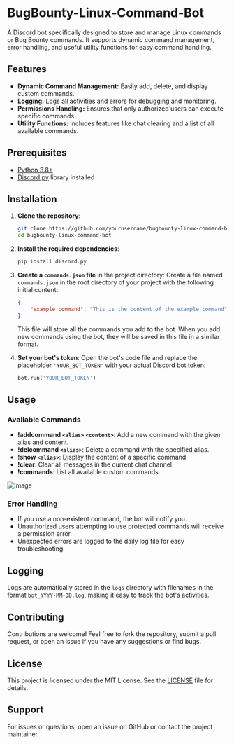 # BugBounty-Linux-Command-Bot

A Discord bot specifically designed to store and manage Linux commands or Bug Bounty commands. It supports dynamic command management, error handling, and useful utility functions for easy command handling.

## Features

- **Dynamic Command Management:** Easily add, delete, and display custom commands.
- **Logging:** Logs all activities and errors for debugging and monitoring.
- **Permissions Handling:** Ensures that only authorized users can execute specific commands.
- **Utility Functions:** Includes features like chat clearing and a list of all available commands.

## Prerequisites

- [Python 3.8+](https://www.python.org/downloads/)
- [Discord.py](https://discordpy.readthedocs.io/) library installed

## Installation

1. **Clone the repository**:
    ```bash
    git clone https://github.com/yourusername/bugbounty-linux-command-bot.git
    cd bugbounty-linux-command-bot
    ```

2. **Install the required dependencies**:
    ```bash
    pip install discord.py
    ```

3. **Create a `commands.json` file** in the project directory:
   Create a file named `commands.json` in the root directory of your project with the following initial content:
    ```json
    {
        "example_command": "This is the content of the example command"
    }
    ```
   This file will store all the commands you add to the bot. When you add new commands using the bot, they will be saved in this file in a similar format.

4. **Set your bot's token**:
   Open the bot's code file and replace the placeholder `'YOUR_BOT_TOKEN'` with your actual Discord bot token:
    ```python
    bot.run('YOUR_BOT_TOKEN')
    ```

## Usage

### Available Commands

- **!addcommand `<alias>` `<content>`**: Add a new command with the given alias and content.
- **!delcommand `<alias>`**: Delete a command with the specified alias.
- **!show `<alias>`**: Display the content of a specific command.
- **!clear**: Clear all messages in the current chat channel.
- **!commands**: List all available custom commands.

 ![image](https://github.com/user-attachments/assets/c6fe8088-8d52-40b7-babb-def30c989f87)


### Error Handling

- If you use a non-existent command, the bot will notify you.
- Unauthorized users attempting to use protected commands will receive a permission error.
- Unexpected errors are logged to the daily log file for easy troubleshooting.

## Logging

Logs are automatically stored in the `logs` directory with filenames in the format `bot_YYYY-MM-DD.log`, making it easy to track the bot's activities.

## Contributing

Contributions are welcome! Feel free to fork the repository, submit a pull request, or open an issue if you have any suggestions or find bugs.

## License

This project is licensed under the MIT License. See the [LICENSE](LICENSE) file for details.

## Support

For issues or questions, open an issue on GitHub or contact the project maintainer.
